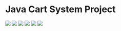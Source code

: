 # Java Cart System Project
![](https://github.com/kdhital14/JavaCartSystem-project/blob/main/images/AD-_SBA_-_Cart_System_without_answers_1.jpg)
![](https://github.com/kdhital14/JavaCartSystem-project/blob/main/images/AD-_SBA_-_Cart_System_without_answers_2.jpg)
![](https://github.com/kdhital14/JavaCartSystem-project/blob/main/images/AD-_SBA_-_Cart_System_without_answers_3.jpg)
![](https://github.com/kdhital14/JavaCartSystem-project/blob/main/images/AD-_SBA_-_Cart_System_without_answers_4.jpg)
![](https://github.com/kdhital14/JavaCartSystem-project/blob/main/images/AD-_SBA_-_Cart_System_without_answers_5.jpg)
![](https://github.com/kdhital14/JavaCartSystem-project/blob/main/images/AD-_SBA_-_Cart_System_without_answers_6.jpg)
